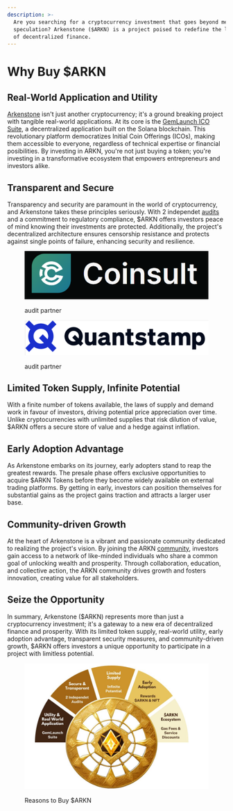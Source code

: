 ```yaml
---
description: >-
  Are you searching for a cryptocurrency investment that goes beyond mere
  speculation? Arkenstone ($ARKN) is a project poised to redefine the landscape
  of decentralized finance.
---
```


# Why Buy $ARKN



## Real-World Application and Utility

[Arkenstone](https://arkenstone.gold/) isn't just another cryptocurrency; it's a ground breaking project with tangible real-world applications. At its core is the [GemLaunch ICO Suite](https://arkenstone.gold/suite/), a decentralized application built on the Solana blockchain. This revolutionary platform democratizes Initial Coin Offerings (ICOs), making them accessible to everyone, regardless of technical expertise or financial posibilities. By investing in ARKN, you're not just buying a token; you're investing in a transformative ecosystem that empowers entrepreneurs and investors alike.



## Transparent and Secure

Transparency and security are paramount in the world of cryptocurrency, and Arkenstone takes these principles seriously. With 2 independet [audits](https://arkenstone.gold/#audit) and a commitment to regulatory compliance, $ARKN offers investors peace of mind knowing their investments are protected. Additionally, the project's decentralized architecture ensures censorship resistance and protects against single points of failure, enhancing security and resilience.

<figure><img src="../.gitbook/assets/coinsult.png" alt="" width="563"><figcaption><p>audit partner</p></figcaption></figure>

<figure><img src="../.gitbook/assets/quantstamp.png" alt="" width="563"><figcaption><p>audit partner</p></figcaption></figure>

## Limited Token Supply, Infinite Potential

With a finite number of tokens available, the laws of supply and demand work in favour of investors, driving potential price appreciation over time. Unlike cryptocurrencies with unlimited supplies that risk dilution of value, $ARKN offers a secure store of value and a hedge against inflation.



## Early Adoption Advantage

As Arkenstone embarks on its journey, early adopters stand to reap the greatest rewards. The presale phase offers exclusive opportunities to acquire $ARKN Tokens before they become widely available on external trading platforms. By getting in early, investors can position themselves for substantial gains as the project gains traction and attracts a larger user base.



## Community-driven Growth

At the heart of Arkenstone is a vibrant and passionate community dedicated to realizing the project's vision. By joining the ARKN [community](https://t.me/ARKNsolana), investors gain access to a network of like-minded individuals who share a common goal of unlocking wealth and prosperity. Through collaboration, education, and collective action, the ARKN community drives growth and fosters innovation, creating value for all stakeholders.



## Seize the Opportunity

In summary, Arkenstone ($ARKN) represents more than just a cryptocurrency investment; it's a gateway to a new era of decentralized finance and prosperity. With its limited token supply, real-world utility, early adoption advantage, transparent security measures, and community-driven growth, $ARKN offers investors a unique opportunity to participate in a project with limitless potential.



<figure><img src="../.gitbook/assets/5 reasons to buy arkn_compressed.jpg" alt=""><figcaption><p>Reasons to Buy $ARKN</p></figcaption></figure>
